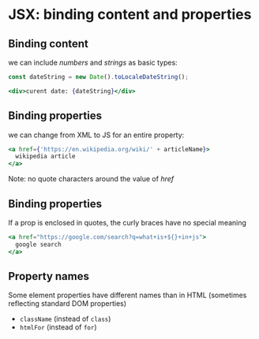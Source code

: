 # JSX: binding content and properties

## Binding content

we can include _numbers_ and _strings_ as basic types:

```jsx
const dateString = new Date().toLocaleDateString();
```

```jsx
<div>curent date: {dateString}</div>
```

## Binding properties

we can change from XML to JS for an entire property:

```jsx
<a href={'https://en.wikipedia.org/wiki/' + articleName}>
  wikipedia article
</a>
```

Note: no quote characters around the value of _href_

## Binding properties

If a prop is enclosed in quotes, the curly braces have no special meaning

```jsx
<a href="https://google.com/search?q=what+is+${}+in+js">
  google search
</a>
```

## Property names

Some element properties have different names than in HTML (sometimes reflecting standard DOM properties)

- `className` (instead of `class`)
- `htmlFor` (instead of `for`)
